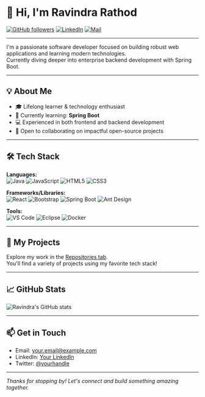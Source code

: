 # 👋 Hi, I'm Ravindra Rathod

[![GitHub followers](https://img.shields.io/github/followers/Ravindrarathod58?label=Follow&style=social)](https://github.com/Ravindrarathod58)
[![LinkedIn](https://img.shields.io/badge/LinkedIn-blue?logo=linkedin&style=flat&logoColor=white)](https://www.linkedin.com/in/ravindra-rathod-185096261/)
[![Mail](https://img.shields.io/badge/Email-D14836?logo=gmail&logoColor=white)](mailto:r.ravindrs58@gmail.com)

---

I'm a passionate software developer focused on building robust web applications and learning modern technologies.  
Currently diving deeper into enterprise backend development with Spring Boot.

---

## 💡 About Me

- 🎓 Lifelong learner & technology enthusiast
- 🌱 Currently learning: **Spring Boot**
- 💻 Experienced in both frontend and backend development
- 🤝 Open to collaborating on impactful open-source projects

---

## 🛠️ Tech Stack

**Languages:**  
![Java](https://img.shields.io/badge/Java-ED8B00?style=flat&logo=java&logoColor=white) 
![JavaScript](https://img.shields.io/badge/JavaScript-F7DF1E?style=flat&logo=javascript&logoColor=black)
![HTML5](https://img.shields.io/badge/HTML5-E34F26?style=flat&logo=html5&logoColor=white)
![CSS3](https://img.shields.io/badge/CSS3-1572B6?style=flat&logo=css3&logoColor=white)

**Frameworks/Libraries:**  
![React](https://img.shields.io/badge/React-61DAFB?style=flat&logo=react&logoColor=black)
![Bootstrap](https://img.shields.io/badge/Bootstrap-563D7C?style=flat&logo=bootstrap&logoColor=white)
![Spring Boot](https://img.shields.io/badge/Spring_Boot-6DB33F?style=flat&logo=spring-boot&logoColor=white)
![Ant Design](https://img.shields.io/badge/AntD-0170FE?style=flat&logo=ant-design&logoColor=white)

**Tools:**  
![VS Code](https://img.shields.io/badge/VS%20Code-007ACC?style=flat&logo=visual-studio-code&logoColor=white)
![Eclipse](https://img.shields.io/badge/Eclipse-2C2255?style=flat&logo=eclipse&logoColor=white)
![Docker](https://img.shields.io/badge/Docker-2496ED?style=flat&logo=docker&logoColor=white)

---

## 📂 My Projects

Explore my work in the [Repositories tab](https://github.com/Ravindrarathod58?tab=repositories).  
You'll find a variety of projects using my favorite tech stack!

---

## 📈 GitHub Stats

![Ravindra's GitHub stats](https://github-readme-stats.vercel.app/api?username=Ravindrarathod58&show_icons=true&theme=default&hide_rank=true)

---

## 📫 Get in Touch

- Email: [your.email@example.com](mailto:your.email@example.com)
- LinkedIn: [Your LinkedIn](#)
- Twitter: [@yourhandle](#)

---

_Thanks for stopping by! Let's connect and build something amazing together._
